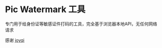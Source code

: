 # Pic Watermark 工具
专门用于给身份证等敏感证件打码的工具，完全基于浏览器本地API，无任何网络请求

感谢 [joyqi](https://github.com/joyqi/sfz) 
